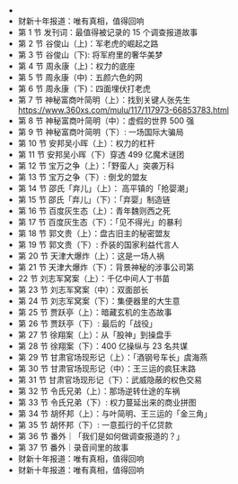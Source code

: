 -
- 财新十年报道：唯有真相，值得回响
- 第 1 节 发刊词：最值得被记录的 15 个调查报道故事
- 第 2 节 谷俊山（上)：军老虎的崛起之路
- 第 3 节 谷俊山（下): 将军府里的奢华美梦
- 第 4 节 周永康（上)：权力的底座
- 第 5 节 周永康（中)：五颜六色的网
- 第 6 节 周永康（下)：四面埋伏打老虎
- 第 7 节 神秘富商叶简明（上）：找到关键人张先生 https://www.360xs.com/mulu/117/117973-66853783.html
- 第 8 节 神秘富商叶简明（中）：虚假的世界 500 强
- 第 9 节 神秘富商叶简明（下）: 一场国际大骗局
- 第 10 节 安邦吴小晖（上）：权力的杠杆
- 第 11 节 安邦吴小晖（下）穿透 499 亿魔术谜团
- 第 12 节 宝万之争（上）：「野蛮人」突袭万科
- 第 13 节 宝万之争（下）: 倒戈的盟友
- 第 14 节 邵氏「弃儿」（上）： 高平镇的「抢婴潮」
- 第 15 节 邵氏「弃儿」（下）：「弃婴」制造链
- 第 16 节 百度灰生态（上）：青年魏则西之死
- 第 17 节 百度灰生态（下）：「见不得光」的暴利
- 第 18 节 郭文贵（上）：盘古旧主的秘密盟友
- 第 19 节 郭文贵（下）: 乔装的国家利益代言人
- 第 20 节 天津大爆炸（上）：这是一场人祸
- 第 21 节 天津大爆炸（下）：背景神秘的涉事公司第
- 22 节 刘志军窝案（上）：千亿中间人丁书苗
- 第 23 节 刘志军窝案（中）：双面部长
- 第 24 节 刘志军窝案（下）：集便器里的大生意
- 第 25 节 贾跃亭（上）：暗藏玄机的生态故事
- 第 26 节 贾跃亭（下）: 最后的「战役」
- 第 27 节 徐翔案（上）：从「股神」到操盘手
- 第 28 节 徐翔案（下）：400 亿操纵与 23 名共谋
- 第 29 节 甘肃官场现形记（上）：「酒钢号车长」虞海燕
- 第 30 节 甘肃官场现形记（中）：王三运的疯狂末路
- 第 31 节 甘肃官场现形记（下）：武威隐蔽的权色交易
- 第 32 节 令氏兄弟（上）：那场逆转仕途的车祸
- 第 33 节 令氏兄弟（下）: 权力蔓延出来的商业拼图
- 第 34 节 胡怀邦（上）：与叶简明、王三运的「金三角」
- 第 35 节 胡怀邦（下）: 一意孤行的千亿贷款
- 第 36 节 番外｜「我们是如何做调查报道的？」
- 第 37 节 番外｜录音间里的故事
- 财新十年报道：唯有真相，值得回响
- 财新十年报道：唯有真相，值得回响